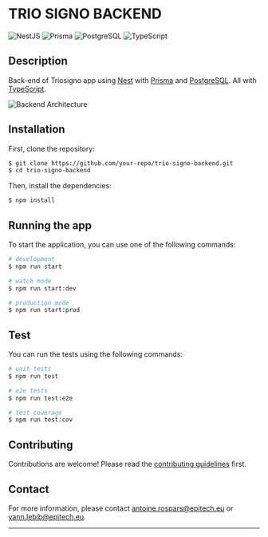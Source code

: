 # TRIO SIGNO BACKEND

![NestJS](https://img.shields.io/badge/NestJS-%23E0234E.svg?style=for-the-badge&logo=nestjs&logoColor=white)
![Prisma](https://img.shields.io/badge/Prisma-2D3748?style=for-the-badge&logo=Prisma&logoColor=white)
![PostgreSQL](https://img.shields.io/badge/PostgreSQL-%23336791.svg?style=for-the-badge&logo=postgresql&logoColor=white)
![TypeScript](https://img.shields.io/badge/TypeScript-%23007ACC.svg?style=for-the-badge&logo=typescript&logoColor=white)

## Description

Back-end of Triosigno app using [Nest](https://github.com/nestjs/nest) with [Prisma](https://www.prisma.io/) and [PostgreSQL](https://www.postgresql.org/). All with [TypeScript](https://www.typescriptlang.org/).

![Backend Architecture](https://via.placeholder.com/800x400.png?text=Backend+Architecture)

## Installation

First, clone the repository:

```bash
$ git clone https://github.com/your-repo/trio-signo-backend.git
$ cd trio-signo-backend
```

Then, install the dependencies:

```bash
$ npm install
```

## Running the app

To start the application, you can use one of the following commands:

```bash
# development
$ npm run start

# watch mode
$ npm run start:dev

# production mode
$ npm run start:prod
```

## Test

You can run the tests using the following commands:

```bash
# unit tests
$ npm run test

# e2e tests
$ npm run test:e2e

# test coverage
$ npm run test:cov
```

## Contributing

Contributions are welcome! Please read the [contributing guidelines](https://github.com/EIP-TEK89/trio-signo-fullstack/blob/main/Contributing.md) first.

## Contact

For more information, please contact [antoine.rospars@epitech.eu](mailto:antoine.rospars@epitech.eu) or [yann.lebib@epitech.eu](mailto:yann.lebib@epitech.eu).

---
<!--
![Logo](https://via.placeholder.com/150x50.png?text=Your+Logo) -->
